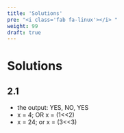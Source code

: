 ```yaml
---
title: 'Solutions'
pre: "<i class='fab fa-linux'></i> "
weight: 99
draft: true
---
```


# Solutions

## 2.1

* the output: YES, NO, YES
* x = 4;   OR   x = (1<<2)
* x = 24;  or x = (3<<3)